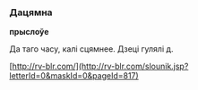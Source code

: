 ### Дацямна
**прыслоўе**

Да таго часу, калі сцямнее. Дзеці гулялі д.

<a rel="author">[http://rv-blr.com/](http://rv-blr.com/slounik.jsp?letterId=0&maskId=0&pageId=817)</a>
